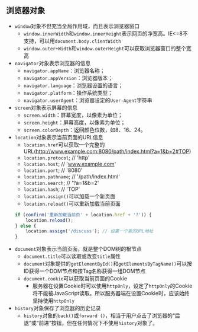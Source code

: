 ## 浏览器对象
- `window`对象不但充当全局作用域，而且表示浏览器窗口
    - `window.innerWidth`和`window.innerHeight`表示网页的净宽高。IE<=8不支持，可以用`document.body.clientWidth`
    - `window.outer+Width`和`window.outerHeight`可以获取浏览器窗口的整个宽高
- `navigator`对象表示浏览器的信息
    - `navigator.appName`：浏览器名称；
    - `navigator.appVersion`：浏览器版本；
    - `navigator.language`：浏览器设置的语言；
    - `navigator.platform`：操作系统类型；
    - `navigator.userAgent`：浏览器设定的`User-Agent`字符串
- `screen`对象表示屏幕的信息
    - `screen.width`：屏幕宽度，以像素为单位；
    - `screen.height`：屏幕高度，以像素为单位；
    - `screen.colorDepth`：返回颜色位数，如8、16、24。
- `location`对象表示当前页面的URL信息
    - `location.href`可以获取一个完整的URL(http://www.example.com:8080/path/index.html?a=1&b=2#TOP)
    - `location.protocol`;  // 'http'
    - `location.host`;      // 'www.example.com'
    - `location.port`;      // '8080'
    - `location.pathname`;  // '/path/index.html'
    - `location.search`;    // '?a=1&b=2'
    - `location.hash`;      // 'TOP'
    - `location.assign()`可以加载一个新页面
    - `location.reload()`可以重新加载当前页面
    ```javascript
    if (confirm('重新加载当前页' + location.href + '?')) {
        location.reload();
    } else {
        location.assign('/discuss'); // 设置一个新的URL地址
    }
    ```
- `document`对象表示当前页面，就是整个DOM树的根节点
    - `document.title`可以读取或改变`title`属性
    - `document`对象提供的`getElementById()`和`getElementsByTagName()`可以按ID获得一个DOM节点和按Tag名称获得一组DOM节点
    - `document.cookie`可以获取当前页面的Cookie
        - 服务器在设置Cookie时可以使用h`ttpOnly`，设定了`httpOnly`的Cookie将不能被JavaScript读取。所以服务器端在设置Cookie时，应该始终坚持使用`httpOnly`
- `history`对象保存了浏览器的历史记录
    - `history`对象的`back()`或`forward ()`，相当于用户点击了浏览器的“后退”或“前进”按钮。但在任何情况下不使用`history`对象了。
